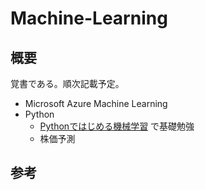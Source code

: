 # Machine-Learning

## 概要
覚書である。順次記載予定。  
- Microsoft Azure Machine Learning  
- Python  
	- [Pythonではじめる機械学習](https://www.oreilly.co.jp/books/9784873117980/) で基礎勉強  
	- 株価予測


## 参考

